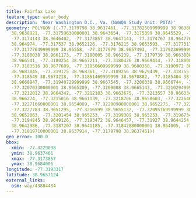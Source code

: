 ```yaml
---
title: Fairfax Lake
feature_type: water_body
description: 'Near Washington D.C., Va. (NAWQA Study Unit: POTA)'
geometry: POLYGON ((-77.3179798 38.9637461, -77.31782509999999 38.9638019, -77.3177414
  38.9638921, -77.31759630000001 38.9643654, -77.3175399 38.9645529, -77.3174329 38.9645766,
  -77.3174143 38.9646402, -77.3173857 38.9647141, -77.3174767 38.9647763, -77.317401
  38.964974, -77.317537 38.9652126, -77.3176215 38.9653593, -77.3177317 38.965496,
  -77.31777649999999 38.96558, -77.3177979 38.9657493, -77.31792369999999 38.9659474,
  -77.3180038 38.9661173, -77.3180005 38.966239, -77.3179739 38.9663808, -77.3179739
  38.966541, -77.3180254 38.9667211, -77.3180426 38.9669414, -77.3180083 38.9672083,
  -77.3183516 38.9677689, -77.31850609999999 38.9680358, -77.3190972 38.9684006, -77.319129
  38.9683845, -77.319175 38.968361, -77.3189256 38.9679439, -77.318755 38.9677422,
  -77.318549 38.9673218, -77.31851469999999 38.9670882, -77.3185404 38.9669414, -77.3186949
  38.9668947, -77.31940729999999 38.9667545, -77.3200339 38.9666744, -77.3202914 38.9666344,
  -77.32070330000001 38.9665209, -77.3209008 38.9665143, -77.32102949999999 38.9665276,
  -77.3212012 38.9664342, -77.3212183 38.9663675, -77.3213557 38.9663341, -77.3214072
  38.966274, -77.3215016 38.9661139, -77.3218706 38.9658603, -77.3226469 38.965532,
  -77.32271660000001 38.9654089, -77.32290980000001 38.9652275, -77.3228266 38.9651962,
  -77.3227783 38.9651295, -77.3216599 38.9655132, -77.32095169999999 38.9652087, -77.3205145
  38.9652063, -77.3201454 38.965253, -77.3199309 38.965253, -77.3196734 38.9651262,
  -77.3194845 38.9649126, -77.3193472 38.9646457, -77.31927 38.9644254, -77.31903819999999
  38.9642986, -77.3187207 38.9641185, -77.31842880000001 38.964005, -77.3183344 38.9638916,
  -77.31819710000001 38.9637914, -77.3179798 38.9637461))
geo_error: 100.0
bbox:
  xmin: -77.3229098
  ymin: 38.9637461
  xmax: -77.3173857
  ymax: 38.9684006
longitude: -77.3193317
latitude: 38.9657124
external_links:
  osm: way/43884484
---
```

